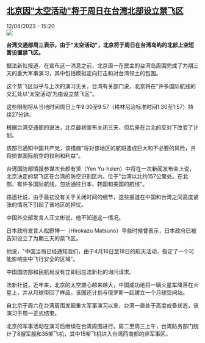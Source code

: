 <!--1681307103000-->
[北京因&quot;太空活动&quot;将于周日在台湾北部设立禁飞区](https://www.rfi.fr/cn/%E5%9B%BD%E9%99%85/20230412-%E5%8C%97%E4%BA%AC%E5%9B%A0-%E5%A4%AA%E7%A9%BA%E6%B4%BB%E5%8A%A8-%E5%B0%86%E4%BA%8E%E5%91%A8%E6%97%A5%E5%9C%A8%E5%8F%B0%E6%B9%BE%E5%8C%97%E9%83%A8%E8%AE%BE%E7%AB%8B%E7%A6%81%E9%A3%9E%E5%8C%BA)
------

<div>12/04/2023 - 15:20</div><img src="https://s.rfi.fr/media/display/aac866e4-d914-11ed-87a1-005056a90321/w:1280/p:16x9/AP23099368428353.jpg"><p><strong>台湾交通部周三表示，由于"太空活动"，北京将于周日在台湾岛屿的北部上空短暂设置禁飞区。                    </strong></p><div><p><span><span><span><span><span><span>据法新社报道，在宣布这一消息之前，北京周一在民主的台湾岛周围完成了为期三天的重大军事演习，其中包括模拟定向打击和对台湾领土的包围。</span></span></span></span></span></span></p><p><span><span><span><span><span><span>这个禁飞区似乎与上次的演习无关，台湾有关部门说，北京将在"许多国际航线的交汇处以'太空活动'为由设立禁飞区"。</span></span></span></span></span></span></p><p><span><span><span><span><span><span>这些限制将从当地时间周日上午9:30至9:57（格林尼治标准时间1:30至1:57）持续27分钟。</span></span></span></span></span></span></p><p><span><span><span><span><span><span>根据台湾交通部的说法，北京最初宣布关闭三天，但后来在台北的反对下改变了计划。</span></span></span></span></span></span></p><p><span><span><span><span><span><span>该部已通知中国共产党，该措施"将对该地区的航班造成巨大和不必要的风险，并将损害国际航空的权利和利益"。</span></span></span></span></span></span></p><p><span><span><span><span><span><span>台湾国防部情报参谋次长颜有贤（Yen Yu-hsien）中将在一次新闻发布会上说，北京决定的禁飞区在台湾的防空识别区内，位于"台湾以北约157公里处。在北部，有许多国际航线，包括通往日本、韩国和美国的航线"。</span></span></span></span></span></span></p><p><span><span><span><span><span><span>路透社说，由于最初没有关于关闭时间的细节，这些报道在中国和台湾之间高度紧张的情况下引起了该地区的担忧。</span></span></span></span></span></span></p><p><span><span><span><span><span><span>中国外交部发言人汪文彬说，他不知道这一情况。</span></span></span></span></span></span></p><p><span><span><span><span><span><span>日本政府发言人松野博一（Hirokazu Matsuno）早些时候曾表示，日本政府已被告知设立了为期三天的禁飞区。</span></span></span></span></span></span></p><p><span><span><span><span><span><span>他说，"中国当局已经通知我们，由于4月16日至18日的航天活动，指定了一个可能影响空中飞行安全的区域"。</span></span></span></span></span></span></p><p><span><span><span><span><span><span>中国国防部和民航局没有立即回应法新社的询问请求。</span></span></span></span></span></span></p><p><span><span><span><span><span><span>法新社说，近年来，北京的太空雄心越来越大，中国成功地将一辆火星车降落在火星上，并从月球带回了样品。该国还计划与俄罗斯一起建立一个月球空间站。</span></span></span></span></span></span></p><p><span><span><span><span><span><span>自北京于周六在台湾周围发起重大军事演习以来，台湾一直处于高度戒备状态，该演习于周一正式结束。</span></span></span></span></span></span></p><p><span><span><span><span><span><span>北京的军事活动在演习后继续在台湾周围进行。周二至周三上午，台湾防务部门统计了8艘军舰和35架飞机，其中15架飞机进入台湾西南部的非军事区。</span></span></span></span></span></span></p><div data-selfpromo-newsletter></div><div data-selfpromo-app></div></div>
